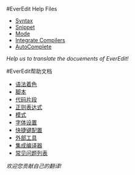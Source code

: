 #EverEdit Help Files
* [Syntax](1033/syntax.md)
* [Snippet](1033/snippet.md)
* [Mode](1033/mode.md)
* [Integrate Compilers](1033/compiler.md)
* [AutoComplete](1033/autocomplete.md)

*Help us to translate the docuements of EverEdit!*

#EverEdit帮助文档
* [语法着色](2052/syntax.md)
* [脚本](2052/script.md)
* [代码片段](2052/snippet.md)
* [正则表达式](2052/regex.md)
* [模式](2052/mode.md)
* [字体设置](2052/font.md)
* [快捷键配置](2052/shortcut.md)
* [外部工具](2052/tool.md)
* [集成编译器](2052/compiler.md)
* [常见问题列表](2052/faq.md)

*欢迎您贡献自己的翻译!*
